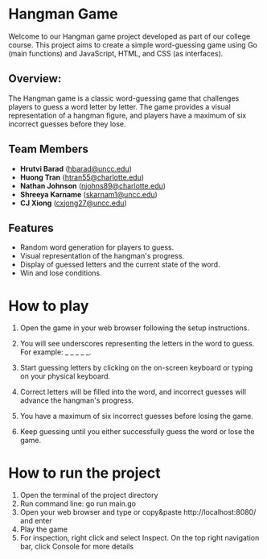 # **Hangman Game**
Welcome to our Hangman game project developed as part of our college course. This project aims to create a simple word-guessing game using Go (main functions) and JavaScript, HTML, and CSS (as interfaces).

## Overview:
The Hangman game is a classic word-guessing game that challenges players to guess a word letter by letter. The game provides a visual representation of a hangman figure, and players have a maximum of six incorrect guesses before they lose.

## Team Members
- **Hrutvi Barad** (hbarad@uncc.edu)
- **Huong Tran** (htran55@charlotte.edu)
- **Nathan Johnson** (njohns89@charlotte.edu)
- **Shreeya Karname** (skarnam1@uncc.edu)
- **CJ Xiong** (cxjong27@uncc.edu)

## Features

- Random word generation for players to guess.
- Visual representation of the hangman's progress.
- Display of guessed letters and the current state of the word.
- Win and lose conditions.


# How to play

1. Open the game in your web browser following the setup instructions.

2. You will see underscores representing the letters in the word to guess. For example: _ _ _ _ _.

3. Start guessing letters by clicking on the on-screen keyboard or typing on your physical keyboard.

4. Correct letters will be filled into the word, and incorrect guesses will advance the hangman's progress.

5. You have a maximum of six incorrect guesses before losing the game.

6. Keep guessing until you either successfully guess the word or lose the game.

# How to run the project
1. Open the terminal of the project directory 
2. Run command line: go run main.go
3. Open your web browser and type or copy&paste http://localhost:8080/ and enter
4. Play the game
5. For inspection, right click and select Inspect. On the top right navigation bar, click Console for more details
